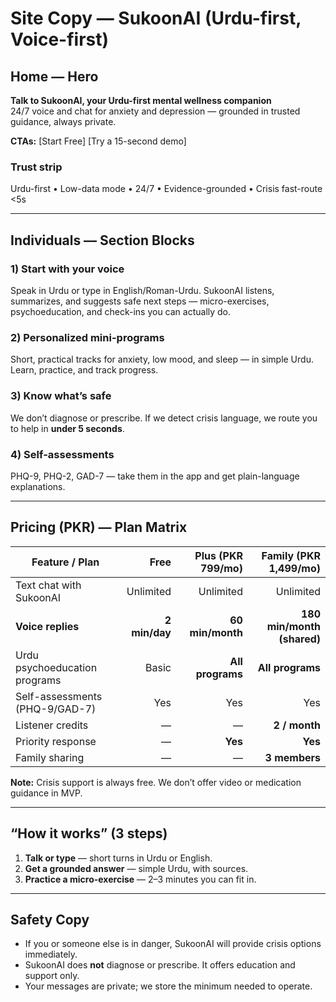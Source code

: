 ﻿# Site Copy — SukoonAI (Urdu-first, Voice-first)

## Home — Hero
**Talk to SukoonAI, your Urdu-first mental wellness companion**  
24/7 voice and chat for anxiety and depression — grounded in trusted guidance, always private.

**CTAs:** [Start Free]  [Try a 15-second demo]

### Trust strip
Urdu-first • Low-data mode • 24/7 • Evidence-grounded • Crisis fast-route <5s

---

## Individuals — Section Blocks

### 1) Start with your voice
Speak in Urdu or type in English/Roman-Urdu. SukoonAI listens, summarizes, and suggests safe next steps — micro-exercises, psychoeducation, and check-ins you can actually do.

### 2) Personalized mini-programs
Short, practical tracks for anxiety, low mood, and sleep — in simple Urdu. Learn, practice, and track progress.

### 3) Know what’s safe
We don’t diagnose or prescribe. If we detect crisis language, we route you to help in **under 5 seconds**.

### 4) Self-assessments
PHQ-9, PHQ-2, GAD-7 — take them in the app and get plain-language explanations.

---

## Pricing (PKR) — Plan Matrix

| Feature / Plan                     | **Free** | **Plus** (PKR **799/mo**) | **Family** (PKR **1,499/mo**) |
|---|---:|---:|---:|
| Text chat with SukoonAI           | Unlimited | Unlimited | Unlimited |
| **Voice replies**                 | **2 min/day** | **60 min/month** | **180 min/month (shared)** |
| Urdu psychoeducation programs     | Basic     | **All programs** | **All programs** |
| Self-assessments (PHQ-9/GAD-7)    | Yes       | Yes       | Yes |
| Listener credits                  | —         | —         | **2 / month** |
| Priority response                 | —         | **Yes**   | **Yes** |
| Family sharing                    | —         | —         | **3 members** |

**Note:** Crisis support is always free. We don’t offer video or medication guidance in MVP.

---

## “How it works” (3 steps)
1) **Talk or type** — short turns in Urdu or English.  
2) **Get a grounded answer** — simple Urdu, with sources.  
3) **Practice a micro-exercise** — 2–3 minutes you can fit in.

---

## Safety Copy
- If you or someone else is in danger, SukoonAI will provide crisis options immediately.  
- SukoonAI does **not** diagnose or prescribe. It offers education and support only.  
- Your messages are private; we store the minimum needed to operate.
